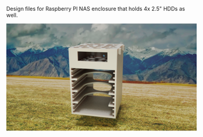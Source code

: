 Design files for Raspberry PI NAS enclosure that holds 4x 2.5" HDDs as well.

![Render](/assets/render.png)
